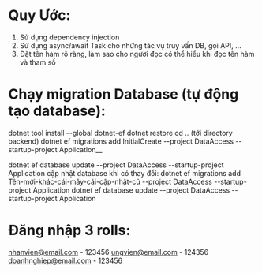 # Quy Ước: 
1. Sử dụng dependency injection
2. Sử dụng async/await Task cho những tác vụ truy vấn DB, gọi API, ...
4. Đặt tên hàm rõ ràng, làm sao cho người đọc có thể hiểu khi đọc tên hàm và tham số

# Chạy migration Database (tự động tạo database):
dotnet tool install --global dotnet-ef
dotnet restore
cd .. (tới directory backend)
dotnet ef migrations add InitialCreate --project DataAccess --startup-project Application__


dotnet ef database update --project DataAccess --startup-project Application
cập nhật database khi có thay đổi:
dotnet ef migrations add Tên-mới-khác-cái-mấy-cái-cập-nhật-cũ --project DataAccess --startup-project Application
dotnet ef database update --project DataAccess --startup-project Application

# Đăng nhập 3 rolls:
nhanvien@email.com - 123456
ungvien@email.com - 124356
doanhnghiep@email.com - 123456
